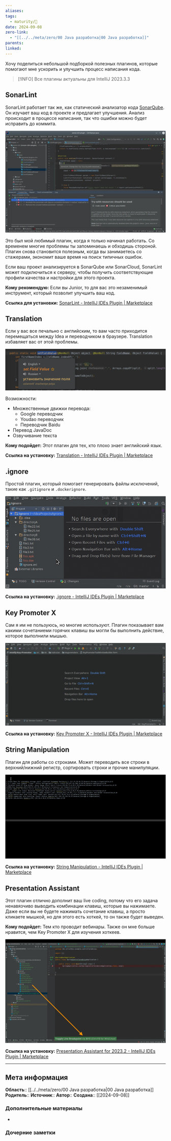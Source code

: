 ```yaml
---
aliases: 
tags:
  - maturity/🌳
date: 2024-09-08
zero-link:
  - "[[../../meta/zero/00 Java разработка|00 Java разработка]]"
parents: 
linked:
---
```

Хочу поделиться небольшой подборкой полезных плагинов, которые помогают мне ускорить и улучшить процесс написания кода.

> [!INFO] 
> Все плагины актуальны для IntelliJ 2023.3.3
## SonarLint
SonarLint работает так же, как статический анализатор кода [SonarQube](https://www.sonarsource.com/products/sonarqube/). Он изучает ваш код в проекте и предлагает улучшения. Анализ происходит в процессе написания, так что ошибки можно будет исправить до коммита.

![](../../meta/files/images/Pasted%20image%2020240908105749.png)

Это был мой любимый плагин, когда я только начинал работать. Со временем многие проблемы ты запоминаешь и обходишь стороной. Плагин снова становится полезным, когда вы занимаетесь со стажерами, экономит ваше время на поиск типичных ошибок.

Если ваш проект анализируется в SonarQube или SonarCloud, SonarLint может подключиться к серверу, чтобы получить соответствующие профили качества и настройки для этого проекта.

**Кому рекомендую:** Если вы Junior, то для вас это незаменимый инструмент, который позволит улучшить ваш код.

**Ссылка для установки:** [SonarLint - IntelliJ IDEs Plugin | Marketplace](https://plugins.jetbrains.com/plugin/7973-sonarlint)
## Translation
Если у вас все печально с английским, то вам часто приходится перемещаться между Idea и переводчиком в браузере. Translation избавляет вас от этой проблемы.

![](../../meta/files/images/Pasted%20image%2020240908105845.png)

Возможности:
- Множественные движки перевода:
    - Google переводчик
    - Youdao переводчик
    - Переводчик Baidu
- Перевод JavaDoc
- Озвучивание текста

**Кому подойдет:** Этот плагин для тех, кто плохо знает английский язык.

**Ссылка на установку:** [Translation - IntelliJ IDEs Plugin | Marketplace](https://plugins.jetbrains.com/plugin/8579-translation)
## .ignore
Простой плагин, который помогает генерировать файлы исключений, такие как `.gitignore` и `.dockerignore`.

![](../../meta/files/images/plugin-ignore.gif)

**Ссылка на установку:** [.ignore - IntelliJ IDEs Plugin | Marketplace](https://plugins.jetbrains.com/plugin/7495--ignore)
## Key Promoter X
Сам я им не пользуюсь, но многие используют. Плагин показывает вам какими сочетаниеми горячих клавиш вы могли бы выполнить действие, которое выполнили мышью.

![](../../meta/files/images/screenshot_17105.png.gif)

**Ссылка на установку:** [Key Promoter X - IntelliJ IDEs Plugin | Marketplace](https://plugins.jetbrains.com/plugin/9792-key-promoter-x)
## String Manipulation
Плагин для работы со строками. Может переводить все строки в верхний/нижний регистр, сортировать строки и прочие манипуляции.

![](../../meta/files/images/plugin-string-manipulation.gif)

**Ссылка на установку:** [String Manipulation - IntelliJ IDEs Plugin | Marketplace](https://plugins.jetbrains.com/plugin/2162-string-manipulation)
## Presentation Assistant
Этот плагин отлично дополнит ваш live coding, потому что его задача ненавязчиво выводить комбинации клавиш, которые вы нажимаете. Даже если вы не будете нажимать сочетание клавиш, а просто кликаете мышкой, но для этого есть хоткей, то он также будет выведен.

**Кому подойдет:** Тем кто проводит вебинары. Также он мне больше нравится, чем Key Promoter X для изучения хоткеев.

![](../../meta/files/images/Pasted%20image%2020240908110354.png)

**Ссылка на установку:** [Presentation Assistant for 2023.2 - IntelliJ IDEs Plugin | Marketplace](https://plugins.jetbrains.com/plugin/7345-presentation-assistant)
***
## Мета информация
**Область**:: [[../../meta/zero/00 Java разработка|00 Java разработка]]
**Родитель**:: 
**Источник**:: 
**Автор**:: 
**Создана**:: [[2024-09-08]]
### Дополнительные материалы
- 
### Дочерние заметки
<!-- QueryToSerialize: LIST FROM [[]] WHERE contains(Родитель, this.file.link) or contains(parents, this.file.link) -->
